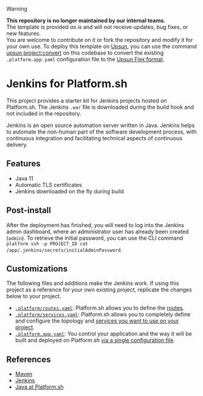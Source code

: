 > [!WARNING]
> **This repository is no longer maintained by our internal teams.**  
> The template is provided *as is* and will not receive updates, bug fixes, or new features.  
> You are welcome to contribute on it or fork the repository and modify it for your own use.
> To deploy this template on [Upsun](https://www.upsun.com), you can use the command [upsun project:convert](https://docs.upsun.com/administration/cli/reference.html#projectconvert)
> on this codebase to convert the existing `.platform.app.yaml` configuration file to the [Upsun Flex format](https://docs.upsun.com/create-apps/app-reference/single-runtime-image.html).

# Jenkins for Platform.sh

This project provides a starter kit for Jenkins projects hosted on Platform.sh.  The Jenkins `.war` file is downloaded during the build hook and not included in the repository.

Jenkins is an open source automation server written in Java. Jenkins helps to automate the non-human part of the software development process, with continuous integration and facilitating technical aspects of continuous delivery.

## Features

* Java 11
* Automatic TLS certificates
* Jenkins downloaded on the fly during build

## Post-install

After the deployment has finished, you will need to log into the Jenkins admin dashboard, where an administrator user has already been created (`admin`). To retrieve the initial password, you can use the CLI command `platform ssh -p PROJECT_ID cat /app/.jenkins/secrets/initialAdminPassword`.

## Customizations

The following files and additions make the Jenkins work.  If using this project as a reference for your own existing project, replicate the changes below to your project.

* [`.platform/routes.yaml`](.platform/routes.yaml): Platform.sh allows you to define the [routes](https://docs.platform.sh/configuration/routes.html).
* [`.platform/services.yaml`](.platform/services.yaml):  Platform.sh allows you to completely define and configure the topology and [services you want to use on your project](https://docs.platform.sh/configuration/services.html).
* [`.platform.app.yaml`](.platform.app.yaml): You control your application and the way it will be built and deployed on Platform.sh [via a single configuration file](https://docs.platform.sh/configuration/app-containers.html).

## References

* [Maven](https://maven.apache.org/)
* [Jenkins](https://jenkins.io/)
* [Java at Platform.sh](https://docs.platform.sh/languages/java.html)
